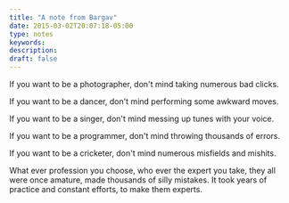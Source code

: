 ```yaml
---
title: "A note from Bargav"
date: 2015-03-02T20:07:18-05:00
type: notes
keywords:
description:
draft: false
---
```

[comment]: # (A note is any quick thought, quote, one-liners or a simple tweet. )

If you want to be a photographer, don't mind taking numerous bad clicks.   

If you want to be a dancer, don't mind performing some awkward moves.  

If you want to be a singer, don't mind messing up tunes with your voice.   

If you want to be a programmer, don't mind throwing thousands of errors.   

If you want to be a cricketer, don't mind numerous misfields and mishits.  

What ever profession you choose, who ever the expert you take, they all were once amature, made thousands of silly mistakes. It took years of practice and constant efforts, to make them experts.

